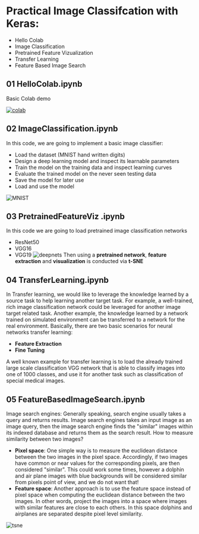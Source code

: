 # Practical Image Classifcation with Keras:

- Hello Colab
- Image Classification
- Pretrained Feature Vizualization
- Transfer Learning
- Feature Based Image Search

## 01 HelloColab.ipynb

Basic Colab demo

[![colab](https://img.youtube.com/vi/inN8seMm7UI/0.jpg)](https://www.youtube.com/watch?v=inN8seMm7UI)

## 02 ImageClassification.ipynb

In this code, we are going to implement a basic image classifier:
- Load the dataset (MNIST hand written digits)
- Design a deep learning model and inspect its learnable parameters
- Train the model on the training data and inspect learning curves
- Evaluate the trained model on the never seen testing data
- Save the model for later use
- Load and use the model

![MNIST](https://upload.wikimedia.org/wikipedia/commons/2/27/MnistExamples.png)

## 03 PretrainedFeatureViz .ipynb

In this code we are going to load pretrained image classification networks
- ResNet50
- VGG16
- VGG19
![deepnets](https://imgur.com/nyYh5xH.jpg)
Then using a **pretrained network**, **feature extraction** and **visualization** is conducted via **t-SNE**


## 04 TransferLearning.ipynb

In Transfer learning, we would like to leverage the knowledge learned by a source task to help learning another target task. For example, a well-trained, rich image classification network could be leveraged for another image target related task. Another example, the knowledge learned by a network trained on simulated environment can be transferred to a network for the real environment. Basically, there are two basic scenarios for neural networks transfer learning: 
- **Feature Extraction** 
- **Fine Tuning**   

A well known example for transfer learning is to load the already trained large scale classification VGG network that is able to classify images into one of 1000 classes, and use it for another task such as classification of special medical images.

## 05 FeatureBasedImageSearch.ipynb
Image search engines: Generally speaking, search engine usually takes a query and returns results. Image search engines takes an input image as an image query, then the image search engine finds the "similar" images within its indexed database and returns them as the search result. How to measure similarity between two images?
- **Pixel space**: One simple way is to measure the euclidean distance between the two images in the pixel space. Accordingly, if two images have common or near values for the corresponding pixels, are then considered "similar". This could work some times, however a dolphin and air plane images with blue backgrounds will be considered similar from pixels point of view, and we do not want that!
- **Feature space**: Another approach is to use the feature space instead of pixel space when computing the euclidean distance between the two images. In other words, project the images into a space where images with similar features are close to each others. In this space dolphins and airplanes are separated despite pixel level similarity.

![tsne](https://lvdmaaten.github.io/tsne/examples/caltech101_tsne.jpg)

